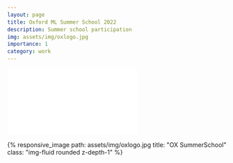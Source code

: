```yaml
---
layout: page
title: Oxford ML Summer School 2022
description: Summer school participation
img: assets/img/oxlogo.jpg
importance: 1
category: work
---
```


![oxfordsummerschool](/assets/pdf/OxML22.pdf)

{% responsive_image path: assets/img/oxlogo.jpg title: "OX SummerSchool" class: "img-fluid rounded z-depth-1" %}
